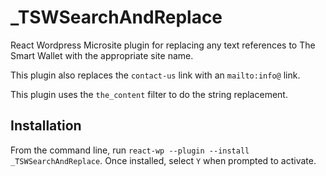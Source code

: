 # _TSWSearchAndReplace
React Wordpress Microsite plugin for replacing any text references to The Smart Wallet with the appropriate site name.

This plugin also replaces the `contact-us` link with an `mailto:info@` link.

This plugin uses the `the_content` filter to do the string replacement.

## Installation
From the command line, run `react-wp --plugin --install _TSWSearchAndReplace`.
Once installed, select `Y` when prompted to activate.
